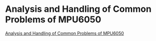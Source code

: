 # Analysis and Handling of Common Problems of MPU6050
[Analysis and Handling of Common Problems of MPU6050](https://aiwithcloud.com/2022/09/19/analysis_and_handling_of_common_problems_of_mpu6050/)